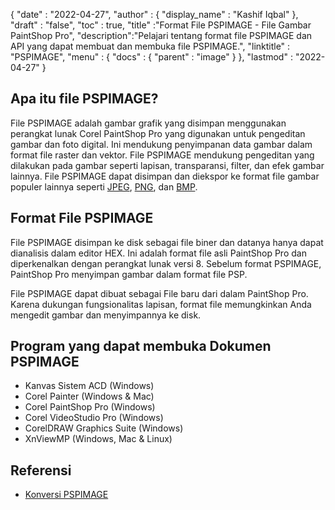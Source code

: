 {
  "date" : "2022-04-27",
  "author" : {
    "display_name" : "Kashif Iqbal"
},
  "draft" : "false",
  "toc" : true,
  "title" :"Format File PSPIMAGE - File Gambar PaintShop Pro",
  "description":"Pelajari tentang format file PSPIMAGE dan API yang dapat membuat dan membuka file PSPIMAGE.",
  "linktitle" : "PSPIMAGE",
  "menu" : {
    "docs" : {
      "parent" : "image"
}
},
  "lastmod" : "2022-04-27"
}
## Apa itu file PSPIMAGE?

File PSPIMAGE adalah gambar grafik yang disimpan menggunakan perangkat lunak Corel PaintShop Pro yang digunakan untuk pengeditan gambar dan foto digital. Ini mendukung penyimpanan data gambar dalam format file raster dan vektor. File PSPIMAGE mendukung pengeditan yang dilakukan pada gambar seperti lapisan, transparansi, filter, dan efek gambar lainnya. File PSPIMAGE dapat disimpan dan diekspor ke format file gambar populer lainnya seperti [JPEG](/id/image/jpeg/), [PNG](/id/), dan [BMP](/id/image/bmp/).

## Format File PSPIMAGE

File PSPIMAGE disimpan ke disk sebagai file biner dan datanya hanya dapat dianalisis dalam editor HEX. Ini adalah format file asli PaintShop Pro dan diperkenalkan dengan perangkat lunak versi 8. Sebelum format PSPIMAGE, PaintShop Pro menyimpan gambar dalam format file PSP.

File PSPIMAGE dapat dibuat sebagai File baru dari dalam PaintShop Pro. Karena dukungan fungsionalitas lapisan, format file memungkinkan Anda mengedit gambar dan menyimpannya ke disk.

## Program yang dapat membuka Dokumen PSPIMAGE

* Kanvas Sistem ACD (Windows)
* Corel Painter (Windows & Mac)
* Corel PaintShop Pro (Windows)
* Corel VideoStudio Pro (Windows)
* CorelDRAW Graphics Suite (Windows)
* XnViewMP (Windows, Mac & Linux)

## Referensi

* [Konversi PSPIMAGE](https://community.adobe.com/t5/photoshop-ecosystem-discussions/pspimage-conversion/m-p/5288141)

